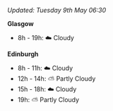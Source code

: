 *Updated: Tuesday 9th May 06:30*

**Glasgow**

* 8h - 19h: :cloud: Cloudy

**Edinburgh**

* 8h - 11h: :cloud: Cloudy
* 12h - 14h: :partly_sunny: Partly Cloudy
* 15h - 18h: :cloud: Cloudy
* 19h: :partly_sunny: Partly Cloudy
